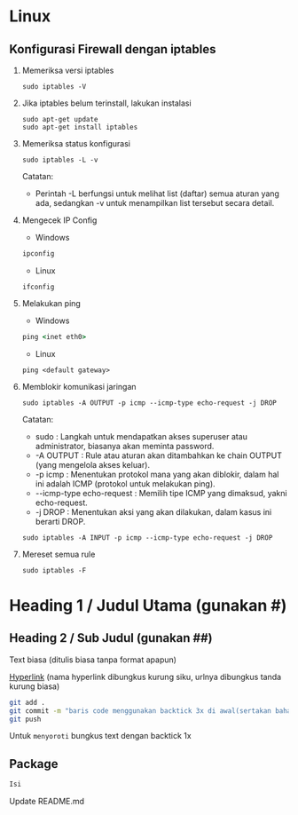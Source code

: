 # Linux

## Konfigurasi Firewall dengan iptables

1. Memeriksa versi iptables
	```terminal
	sudo iptables -V
	```

2. Jika iptables belum terinstall, lakukan instalasi
	```terminal
	sudo apt-get update
	sudo apt-get install iptables
	```

3. Memeriksa status konfigurasi
	```terminal
	sudo iptables -L -v
	```
	Catatan: 
	* Perintah -L berfungsi untuk melihat list (daftar) semua aturan yang ada, sedangkan -v untuk menampilkan list tersebut secara detail.

4. Mengecek IP Config
	* Windows
	```cmd
	ipconfig
	```
	* Linux
	```terminal
	ifconfig
	```

5. Melakukan ping
	* Windows
	```cmd
	ping <inet eth0>
	```
	* Linux
	```ubuntu
	ping <default gateway>
	```

6. Memblokir komunikasi jaringan
	```ubuntu
	sudo iptables -A OUTPUT -p icmp --icmp-type echo-request -j DROP
	```
	Catatan:
	* sudo : Langkah untuk mendapatkan akses superuser atau administrator, biasanya akan meminta password.
	* -A OUTPUT : Rule atau aturan akan ditambahkan ke chain OUTPUT (yang mengelola akses keluar).
	* -p icmp : Menentukan protokol mana yang akan diblokir, dalam hal ini adalah ICMP (protokol untuk melakukan ping).
	* --icmp-type echo-request : Memilih tipe ICMP yang dimaksud, yakni echo-request.
	* -j DROP : Menentukan aksi yang akan dilakukan, dalam kasus ini berarti DROP.
	```ubuntu
	sudo iptables -A INPUT -p icmp --icmp-type echo-request -j DROP
	```

7. Mereset semua rule
	```ubuntu
	sudo iptables -F
	```

##
##

# Heading 1 / Judul Utama (gunakan #)

## Heading 2 / Sub Judul (gunakan ##)

Text biasa (ditulis biasa tanpa format apapun)

[Hyperlink](https://www.google.com) (nama hyperlink dibungkus kurung siku, urlnya dibungkus tanda kurung biasa)

```bash
git add .
git commit -m "baris code menggunakan backtick 3x di awal(sertakan bahasanya) dan akhir code"
git push
```

Untuk `menyoroti` bungkus text dengan backtick 1x

## Package 
```go
Isi
```

Update README.md
